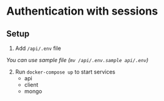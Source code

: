 # Authentication with sessions

## Setup

1. Add `/api/.env` file

<i>You can use sample file (`mv /api/.env.sample api/.env`)</i>

2. Run `docker-compose up` to start services
   - api
   - client
   - mongo
